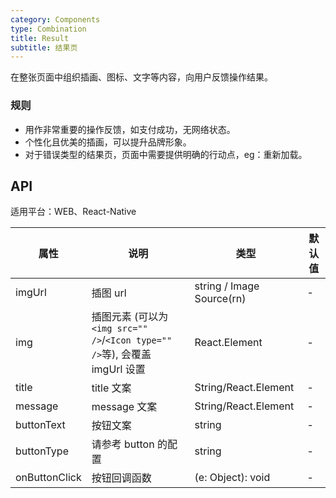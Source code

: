 ```yaml
---
category: Components
type: Combination
title: Result
subtitle: 结果页
---
```


在整张页面中组织插画、图标、文字等内容，向用户反馈操作结果。

### 规则

- 用作非常重要的操作反馈，如支付成功，无网络状态。
- 个性化且优美的插画，可以提升品牌形象。
- 对于错误类型的结果页，页面中需要提供明确的行动点，eg：重新加载。

## API

适用平台：WEB、React-Native

属性 | 说明 | 类型 | 默认值
----|-----|------|------
imgUrl | 插图 url | string / Image Source(rn)  | -
img | 插图元素 (可以为`<img src="" />`/`<Icon type="" />`等), 会覆盖 imgUrl 设置  | React.Element | -
title | title 文案 | String/React.Element | -
message | message 文案 | String/React.Element | -
buttonText | 按钮文案 | string | -
buttonType | 请参考 button 的配置 | string | -
onButtonClick | 按钮回调函数 | (e: Object): void | -
